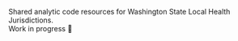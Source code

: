 Shared analytic code resources for Washington State Local Health Jurisdictions.  
Work in progress :construction_worker:
